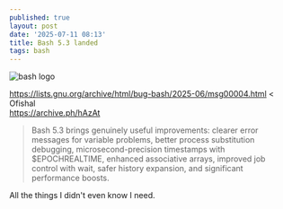 ```yaml
---
published: true
layout: post
date: '2025-07-11 08:13'
title: Bash 5.3 landed
tags: bash 
---
```

![bash logo](https://upload.wikimedia.org/wikipedia/commons/thumb/8/82/Gnu-bash-logo.svg/1920px-Gnu-bash-logo.svg.png)

<https://lists.gnu.org/archive/html/bug-bash/2025-06/msg00004.html> < Ofishal  
<https://archive.ph/hAzAt>

> Bash 5.3 brings genuinely useful improvements: clearer error messages for variable problems, better process substitution debugging, microsecond-precision timestamps with $EPOCHREALTIME, enhanced associative arrays, improved job control with wait, safer history expansion, and significant performance boosts.

All the things I didn't even know I need.
